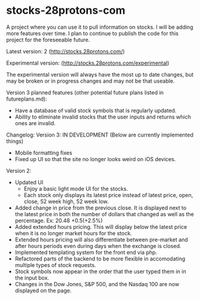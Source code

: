 # stocks-28protons-com
A project where you can use it to pull information on stocks. I will be adding more features over time. I plan to continue to publish the code for this project for the foreseeable future.

Latest version: 2 (http://stocks.28protons.com/)

Experimental version: (http://stocks.28protons.com/experimental)

The experimental version will always have the most up to date changes, but may be broken or in progress changes and may not be that useable.

Version 3 planned features (other potential future plans listed in futureplans.md):
- Have a database of valid stock symbols that is regularly updated.
- Ability to eliminate invalid stocks that the user inputs and returns which ones are invalid.

Changelog:
Version 3: IN DEVELOPMENT (Below are currently implemented things)
- Mobile formatting fixes
- Fixed up UI so that the site no longer looks weird on iOS devices.

Version 2:
- Updated UI
    - Enjoy a basic light mode UI for the stocks.
    - Each stock only displays its latest price instead of latest price, open, close, 52 week high, 52 week low.
- Added change in price from the previous close. It is displayed next to the latest price in both the number of dollars that changed as well as the percentage. Ex: 20.48 +0.5(+2.5%)
- Added extended hours pricing. This will display below the latest price when it is no longer market hours for the stock.
- Extended hours pricing will also differentiate between pre-market and after hours periods even during days when the exchange is closed.
- Implemented templating system for the front end via php.
- Refactored parts of the backend to be more flexible in accomodating multiple types of stock requests.
- Stock symbols now appear in the order that the user typed them in in the input box.
- Changes in the Dow Jones, S&P 500, and the Nasdaq 100 are now displayed on the page.
